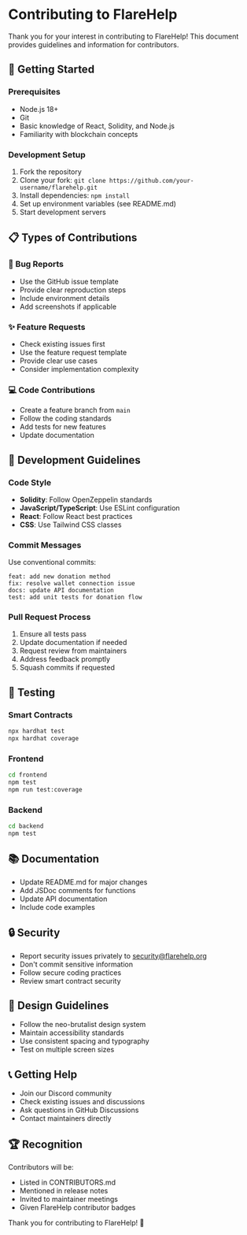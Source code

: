 # Contributing to FlareHelp

Thank you for your interest in contributing to FlareHelp! This document provides guidelines and information for contributors.

## 🚀 Getting Started

### Prerequisites
- Node.js 18+
- Git
- Basic knowledge of React, Solidity, and Node.js
- Familiarity with blockchain concepts

### Development Setup
1. Fork the repository
2. Clone your fork: `git clone https://github.com/your-username/flarehelp.git`
3. Install dependencies: `npm install`
4. Set up environment variables (see README.md)
5. Start development servers

## 📋 Types of Contributions

### 🐛 Bug Reports
- Use the GitHub issue template
- Provide clear reproduction steps
- Include environment details
- Add screenshots if applicable

### ✨ Feature Requests
- Check existing issues first
- Use the feature request template
- Provide clear use cases
- Consider implementation complexity

### 💻 Code Contributions
- Create a feature branch from `main`
- Follow the coding standards
- Add tests for new features
- Update documentation

## 🎯 Development Guidelines

### Code Style
- **Solidity**: Follow OpenZeppelin standards
- **JavaScript/TypeScript**: Use ESLint configuration
- **React**: Follow React best practices
- **CSS**: Use Tailwind CSS classes

### Commit Messages
Use conventional commits:
```
feat: add new donation method
fix: resolve wallet connection issue
docs: update API documentation
test: add unit tests for donation flow
```

### Pull Request Process
1. Ensure all tests pass
2. Update documentation if needed
3. Request review from maintainers
4. Address feedback promptly
5. Squash commits if requested

## 🧪 Testing

### Smart Contracts
```bash
npx hardhat test
npx hardhat coverage
```

### Frontend
```bash
cd frontend
npm test
npm run test:coverage
```

### Backend
```bash
cd backend
npm test
```

## 📚 Documentation

- Update README.md for major changes
- Add JSDoc comments for functions
- Update API documentation
- Include code examples

## 🔒 Security

- Report security issues privately to security@flarehelp.org
- Don't commit sensitive information
- Follow secure coding practices
- Review smart contract security

## 🎨 Design Guidelines

- Follow the neo-brutalist design system
- Maintain accessibility standards
- Use consistent spacing and typography
- Test on multiple screen sizes

## 📞 Getting Help

- Join our Discord community
- Check existing issues and discussions
- Ask questions in GitHub Discussions
- Contact maintainers directly

## 🏆 Recognition

Contributors will be:
- Listed in CONTRIBUTORS.md
- Mentioned in release notes
- Invited to maintainer meetings
- Given FlareHelp contributor badges

Thank you for contributing to FlareHelp! 🎉
